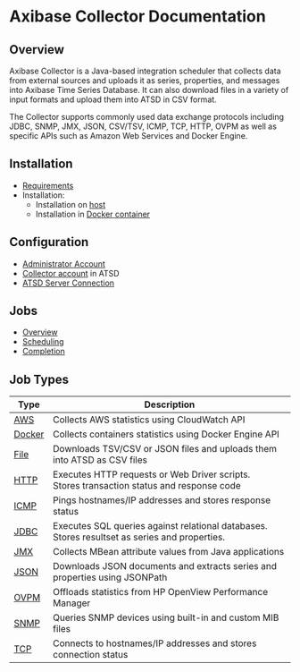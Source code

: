 # Axibase Collector Documentation

## Overview

Axibase Collector is a Java-based integration scheduler that collects data from external sources and uploads it as series, properties, and messages into Axibase Time Series Database. It can also download files in a variety of input formats and upload them into ATSD in CSV format.

The Collector supports commonly used data exchange protocols including JDBC, SNMP, JMX, JSON, CSV/TSV, ICMP, TCP, HTTP, OVPM as well as specific APIs such as Amazon Web Services and Docker Engine.

## Installation

* [Requirements](requirements.md)
* Installation:
  - Installation on [host](installation.md)
  - Installation in [Docker container](installation-on-docker.md)

## Configuration

* [Administrator Account](configure-administrator-account.md)
* [Collector account](https://github.com/axibase/atsd-docs/blob/master/administration/collector-account.md) in ATSD
* [ATSD Server Connection](atsd-server-connection.md)

## Jobs

* [Overview](job-generic.md)
* [Scheduling](scheduling.md)
* [Completion](job-completion-messages.md)

## Job Types

**Type** | **Description**
----- | -----
[AWS](jobs/aws.md) | Collects AWS statistics using CloudWatch API 
[Docker](jobs/docker.md) | Collects containers statistics using Docker Engine API
[File](jobs/file.md) | Downloads TSV/CSV or JSON files and uploads them into ATSD as CSV files
[HTTP](jobs/http.md) | Executes HTTP requests or Web Driver scripts. <br>Stores transaction status and response code
[ICMP](jobs/icmp.md) | Pings hostnames/IP addresses and stores response status
[JDBC](jobs/jdbc.md) | Executes SQL queries against relational databases.<br>Stores resultset as series and properties.
[JMX](jobs/jmx.md) | Collects MBean attribute values from Java applications
[JSON](jobs/json.md) | Downloads JSON documents and extracts series and properties using JSONPath
[OVPM](jobs/ovpm.md) | Offloads statistics from HP OpenView Performance Manager
[SNMP](jobs/snmp.md) | Queries SNMP devices using built-in and custom MIB files
[TCP](jobs/tcp.md) | Connects to hostnames/IP addresses and stores connection status



